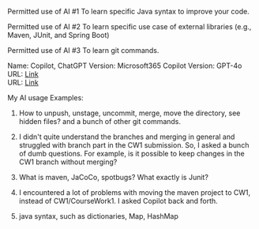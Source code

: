 Permitted use of AI #1
To learn specific Java syntax to improve your code.

Permitted use of AI #2
To learn specific use case of external libraries (e.g., Maven, JUnit, and Spring Boot)

Permitted use of AI #3
To learn git commands.

Name: Copilot, ChatGPT 
Version: Microsoft365 Copilot 
Version: GPT-4o 
URL: [Link](https://copilot.microsoft.com/)  
URL: [Link](https://chatgpt.com/)  

My AI usage Examples: 

1. How to unpush, unstage, uncommit, merge, move the directory, see hidden files? and a bunch of other git commands.

2. I didn't quite understand the branches and merging in general and struggled with branch part in the CW1 submission.
So, I asked a bunch of dumb questions. For example, is it possible to keep changes in the CW1 branch without merging?

3. What is maven, JaCoCo, spotbugs? What exactly is Junit? 

4. I encountered a lot of problems with moving the maven project to CW1, instead of CW1/CourseWork1. I asked Copilot back and forth.

5. java syntax, such as dictionaries, Map, HashMap

